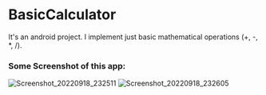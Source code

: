 # BasicCalculator
It's an android project. I implement just basic mathematical operations (+, -, *, /).

### Some Screenshot of this app:


![Screenshot_20220918_232511](https://user-images.githubusercontent.com/96804371/190920450-e585a84f-2b62-494e-8c09-4948701614eb.png)
![Screenshot_20220918_232605](https://user-images.githubusercontent.com/96804371/190920462-48f63326-be8c-474f-aba4-e95e1fa7af0e.png)
